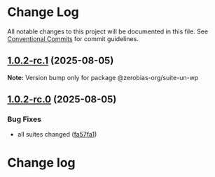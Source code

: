 # Change Log

All notable changes to this project will be documented in this file.
See [Conventional Commits](https://conventionalcommits.org) for commit guidelines.

## [1.0.2-rc.1](https://github.com/zerobias-org/suite/compare/@zerobias-org/suite-un-wp@1.0.2-rc.0...@zerobias-org/suite-un-wp@1.0.2-rc.1) (2025-08-05)

**Note:** Version bump only for package @zerobias-org/suite-un-wp





## [1.0.2-rc.0](https://github.com/zerobias-org/suite/compare/@zerobias-org/suite-un-wp@1.0.1...@zerobias-org/suite-un-wp@1.0.2-rc.0) (2025-08-05)


### Bug Fixes

* all suites changed ([fa57fa1](https://github.com/zerobias-org/suite/commit/fa57fa1af7628003297df46b2d7740fe95bd2666))





# Change log
